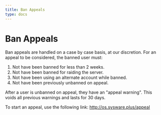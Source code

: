 ```yaml
---
title: Ban Appeals
type: docs
---
```


# Ban Appeals

Ban appeals are handled on a case by case basis, at our discretion. For an appeal to be considered, the banned user must:

1. Not have been banned for less than 2 weeks.
2. Not have been banned for raiding the server.
3. Not have been using an alternate account while banned.
4. Not have been previously unbanned on appeal.

After a user is unbanned on appeal, they have an "appeal warning". This voids all previous warnings and lasts for 30 days.

To start an appeal, use the following link: http://os.sysware.plus/appeal
